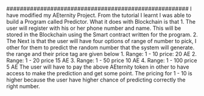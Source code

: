 ######################################################
I have modified my AEternity Project. From the tutorial I learnt I was able to build a Program called Predictor. What it does with Blockchain is that 1. The user will register with his or her phone number and name. This will be stored in the Blockchain using the Smart contract written for the program. 2. The Next is that the user will have four options of range of number to pick, I other for them to predict the random number that the system will generate. the range and their price tag are given below 1. Range: 1 - 10 price: 20 AE 2. Range: 1 - 20 price 15 AE 3. Range: 1 - 50 price 10 AE 4. Range: 1 - 100 price 5 AE The user will have to pay the above AEternity token in other to have access to make the prediction and get some point. The pricing for 1 - 10 is higher because the user have higher chance of predicting correctly the right number.